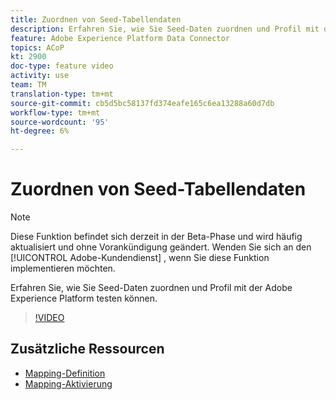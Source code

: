 ```yaml
---
title: Zuordnen von Seed-Tabellendaten
description: Erfahren Sie, wie Sie Seed-Daten zuordnen und Profil mit der Adobe Experience Platform (AEP) testen können.
feature: Adobe Experience Platform Data Connector
topics: ACoP
kt: 2900
doc-type: feature video
activity: use
team: TM
translation-type: tm+mt
source-git-commit: cb5d5bc58137fd374eafe165c6ea13288a60d7db
workflow-type: tm+mt
source-wordcount: '95'
ht-degree: 6%

---
```



# Zuordnen von Seed-Tabellendaten

>[!NOTE]
>
>Diese Funktion befindet sich derzeit in der Beta-Phase und wird häufig aktualisiert und ohne Vorankündigung geändert.
>Wenden Sie sich an den [!UICONTROL Adobe-Kundendienst] , wenn Sie diese Funktion implementieren möchten.

Erfahren Sie, wie Sie Seed-Daten zuordnen und Profil mit der Adobe Experience Platform testen können.

>[!VIDEO](https://video.tv.adobe.com/v/27264?quality=12)

## Zusätzliche Ressourcen

* [Mapping-Definition](https://docs.adobe.com/content/help/en/campaign-standard/using/administrating/mapping-campaign-and-aep-data/aep-mapping-definition.html)
* [Mapping-Aktivierung](https://docs.adobe.com/content/help/en/campaign-standard/using/administrating/mapping-campaign-and-aep-data/aep-mapping-activation.html)

